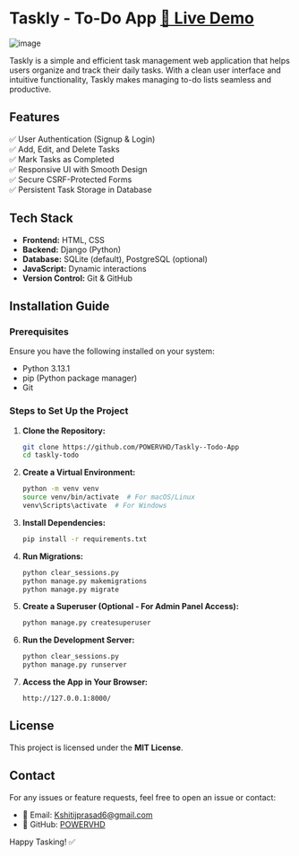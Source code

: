 # Taskly - To-Do App [🔗 Live Demo](https://taskly-deployment.onrender.com)
![image](https://github.com/user-attachments/assets/25a7430c-736b-4c65-91be-77ba5bf3ae01)

Taskly is a simple and efficient task management web application that helps users organize and track their daily tasks. With a clean user interface and intuitive functionality, Taskly makes managing to-do lists seamless and productive.

## Features

✅ User Authentication (Signup & Login)\
✅ Add, Edit, and Delete Tasks\
✅ Mark Tasks as Completed\
✅ Responsive UI with Smooth Design\
✅ Secure CSRF-Protected Forms\
✅ Persistent Task Storage in Database

## Tech Stack

- **Frontend:** HTML, CSS 
- **Backend:** Django (Python)
- **Database:** SQLite (default), PostgreSQL (optional)
- **JavaScript:** Dynamic interactions
- **Version Control:** Git & GitHub

## Installation Guide

### Prerequisites

Ensure you have the following installed on your system:

- Python 3.13.1
- pip (Python package manager)
- Git

### Steps to Set Up the Project

1. **Clone the Repository:**

   ```sh
   git clone https://github.com/POWERVHD/Taskly--Todo-App
   cd taskly-todo
   ```

2. **Create a Virtual Environment:**

   ```sh
   python -m venv venv
   source venv/bin/activate  # For macOS/Linux
   venv\Scripts\activate  # For Windows
   ```

3. **Install Dependencies:**

   ```sh
   pip install -r requirements.txt
   ```

4. **Run Migrations:**

   ```sh
   python clear_sessions.py
   python manage.py makemigrations
   python manage.py migrate
   ```

5. **Create a Superuser (Optional - For Admin Panel Access):**

   ```sh
   python manage.py createsuperuser
   ```

6. **Run the Development Server:**

   ```sh
   python clear_sessions.py
   python manage.py runserver
   ```

7. **Access the App in Your Browser:**

   ```
   http://127.0.0.1:8000/
   ```



## License

This project is licensed under the **MIT License**.

## Contact

For any issues or feature requests, feel free to open an issue or contact:

- 📧 Email: [Kshitijprasad6@gmail.com](mailto\:Kshitijprasad6@gmail.com)
- 🐙 GitHub: [POWERVHD](https://github.com/POWERVHD)

Happy Tasking! ✅

